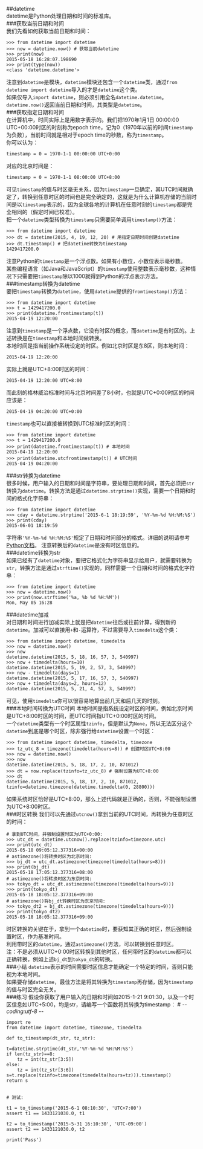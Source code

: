##datetime  
datetime是Python处理日期和时间的标准库。  
###获取当前日期和时间  
我们先看如何获取当前日期和时间：

	>>> from datetime import datetime
	>>> now = datetime.now() # 获取当前datetime
	>>> print(now)
	2015-05-18 16:28:07.198690
	>>> print(type(now))
	<class 'datetime.datetime'>
注意到`datetime`是模块，`datetime`模块还包含一个`datetime`类，通过`from datetime import datetime`导入的才是`datetime`这个类。  
如果仅导入`import datetime`，则必须引用全名`datetime.datetime`。  
`datetime.now()`返回当前日期和时间，其类型是`datetime`。  
###获取指定日期和时间  
在计算机中，时间实际上是用数字表示的。我们把1970年1月1日 00:00:00 UTC+00:00时区的时刻称为epoch time，记为0（1970年以前的时间`timestamp`为负数），当前时间就是相对于epoch time的秒数，称为`timestamp`。  
你可以认为：  

	timestamp = 0 = 1970-1-1 00:00:00 UTC+0:00
对应的北京时间是：

	timestamp = 0 = 1970-1-1 08:00:00 UTC+8:00
可见`timestamp`的值与时区毫无关系，因为`timestamp`一旦确定，其UTC时间就确定了，转换到任意时区的时间也是完全确定的，这就是为什么计算机存储的当前时间是以`timestamp`表示的，因为全球各地的计算机在任意时刻的`timestamp`都是完全相同的（假定时间已校准）。  
把一个`datetime`类型转换为`timestamp`只需要简单调用`timestamp()`方法：

	>>> from datetime import datetime
	>>> dt = datetime(2015, 4, 19, 12, 20) # 用指定日期时间创建datetime
	>>> dt.timestamp() # 把datetime转换为timestamp
	1429417200.0
注意Python的`timestamp`是一个浮点数。如果有小数位，小数位表示毫秒数。  
某些编程语言（如Java和JavaScript）的`timestamp`使用整数表示毫秒数，这种情况下只需要把`timestamp`除以1000就得到Python的浮点表示方法。  
###timestamp转换为datetime  
要把`timestamp`转换为`datetime`，使用`datetime`提供的`fromtimestamp()`方法：

	>>> from datetime import datetime
	>>> t = 1429417200.0
	>>> print(datetime.fromtimestamp(t))
	2015-04-19 12:20:00
注意到`timestamp`是一个浮点数，它没有时区的概念，而`datetime`是有时区的。上述转换是在`timestamp`和本地时间做转换。  
本地时间是指当前操作系统设定的时区。例如北京时区是东8区，则本地时间：

	2015-04-19 12:20:00
实际上就是UTC+8:00时区的时间：

	2015-04-19 12:20:00 UTC+8:00
而此刻的格林威治标准时间与北京时间差了8小时，也就是UTC+0:00时区的时间应该是：

	2015-04-19 04:20:00 UTC+0:00
`timestamp`也可以直接被转换到UTC标准时区的时间：

	>>> from datetime import datetime
	>>> t = 1429417200.0
	>>> print(datetime.fromtimestamp(t)) # 本地时间
	2015-04-19 12:20:00
	>>> print(datetime.utcfromtimestamp(t)) # UTC时间
	2015-04-19 04:20:00  
###str转换为datetime  
很多时候，用户输入的日期和时间是字符串，要处理日期和时间，首先必须把`str`转换为`datetime`。转换方法是通过`datetime.strptime()`实现，需要一个日期和时间的格式化字符串：

	>>> from datetime import datetime
	>>> cday = datetime.strptime('2015-6-1 18:19:59', '%Y-%m-%d %H:%M:%S')
	>>> print(cday)
	2015-06-01 18:19:59
字符串`'%Y-%m-%d %H:%M:%S'`规定了日期和时间部分的格式。详细的说明请参考[Python文档](https://docs.python.org/3/library/datetime.html#strftime-strptime-behavior)。
注意转换后的`datetime`是没有时区信息的。  
###datetime转换为str  
如果已经有了`datetime`对象，要把它格式化为字符串显示给用户，就需要转换为`str`，转换方法是通过`strftime()`实现的，同样需要一个日期和时间的格式化字符串：

	>>> from datetime import datetime
	>>> now = datetime.now()
	>>> print(now.strftime('%a, %b %d %H:%M'))
	Mon, May 05 16:28  
###datetime加减   
对日期和时间进行加减实际上就是把`datetime`往后或往前计算，得到新的`datetime`。加减可以直接用`+`和`-`运算符，不过需要导入`timedelta`这个类：

	>>> from datetime import datetime, timedelta
	>>> now = datetime.now()
	>>> now
	datetime.datetime(2015, 5, 18, 16, 57, 3, 540997)
	>>> now + timedelta(hours=10)
	datetime.datetime(2015, 5, 19, 2, 57, 3, 540997)
	>>> now - timedelta(days=1)
	datetime.datetime(2015, 5, 17, 16, 57, 3, 540997)
	>>> now + timedelta(days=2, hours=12)
	datetime.datetime(2015, 5, 21, 4, 57, 3, 540997)
可见，使用`timedelta`你可以很容易地算出前几天和后几天的时刻。  
###本地时间转换为UTC时间
本地时间是指系统设定时区的时间，例如北京时间是UTC+8:00时区的时间，而UTC时间指UTC+0:00时区的时间。  
一个`datetime`类型有一个时区属性`tzinfo`，但是默认为`None`，所以无法区分这个`datetime`到底是哪个时区，除非强行给`datetime`设置一个时区：

	>>> from datetime import datetime, timedelta, timezone
	>>> tz_utc_8 = timezone(timedelta(hours=8)) # 创建时区UTC+8:00
	>>> now = datetime.now()
	>>> now
	datetime.datetime(2015, 5, 18, 17, 2, 10, 871012)
	>>> dt = now.replace(tzinfo=tz_utc_8) # 强制设置为UTC+8:00
	>>> dt
	datetime.datetime(2015, 5, 18, 17, 2, 10, 871012, tzinfo=datetime.timezone(datetime.timedelta(0, 28800)))
如果系统时区恰好是UTC+8:00，那么上述代码就是正确的，否则，不能强制设置为UTC+8:00时区。  
###时区转换
我们可以先通过`utcnow()`拿到当前的UTC时间，再转换为任意时区的时间：

	# 拿到UTC时间，并强制设置时区为UTC+0:00:
	>>> utc_dt = datetime.utcnow().replace(tzinfo=timezone.utc)
	>>> print(utc_dt)
	2015-05-18 09:05:12.377316+00:00
	# astimezone()将转换时区为北京时间:
	>>> bj_dt = utc_dt.astimezone(timezone(timedelta(hours=8)))
	>>> print(bj_dt)
	2015-05-18 17:05:12.377316+08:00
	# astimezone()将转换时区为东京时间:
	>>> tokyo_dt = utc_dt.astimezone(timezone(timedelta(hours=9)))
	>>> print(tokyo_dt)
	2015-05-18 18:05:12.377316+09:00
	# astimezone()将bj_dt转换时区为东京时间:
	>>> tokyo_dt2 = bj_dt.astimezone(timezone(timedelta(hours=9)))
	>>> print(tokyo_dt2)
	2015-05-18 18:05:12.377316+09:00
时区转换的关键在于，拿到一个`datetime`时，要获知其正确的时区，然后强制设置时区，作为基准时间。  
利用带时区的`datetime`，通过`astimezone()`方法，可以转换到任意时区。  
注：不是必须从UTC+0:00时区转换到其他时区，任何带时区的`datetime`都可以正确转换，例如上述`bj_dt`到`tokyo_dt`的转换。  
###小结
`datetime`表示的时间需要时区信息才能确定一个特定的时间，否则只能视为本地时间。  
如果要存储`datetime`，最佳方法是将其转换为`timestamp`再存储，因为`timestamp`的值与时区完全无关。  
###练习
假设你获取了用户输入的日期和时间如2015-1-21 9:01:30，以及一个时区信息如UTC+5:00，均是str，请编写一个函数将其转换为timestamp：
	# -*- coding:utf-8 -*-
	
	import re
	from datetime import datetime, timezone, timedelta
	
	def to_timestamp(dt_str, tz_str):

    t=datetime.strptime(dt_str,'%Y-%m-%d %H:%M:%S')
    if len(tz_str)==8:
        tz = int(tz_str[3:5])
    else:
        tz = int(tz_str[3:6])
    s=t.replace(tzinfo=timezone(timedelta(hours=tz))).timestamp()
    return s	


	# 测试:
	
	t1 = to_timestamp('2015-6-1 08:10:30', 'UTC+7:00')
	assert t1 == 1433121030.0, t1
	
	t2 = to_timestamp('2015-5-31 16:10:30', 'UTC-09:00')
	assert t2 == 1433121030.0, t2
	
	print('Pass')
